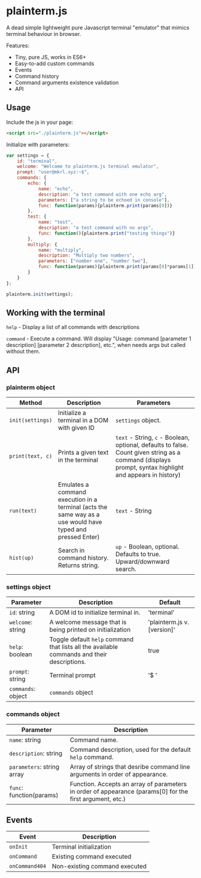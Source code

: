 
# plainterm.js

A dead simple lightweight pure Javascript terminal "emulator" that mimics terminal behaviour in browser.

Features:

 - Tiny, pure JS, works in ES6+
 - Easy-to-add custom commands
 - Events
 - Command history
 - Command arguments existence validation
 - API


## Usage

Include the js in your page:

```html
<script src="./plainterm.js"></script>
```

Initialize with parameters:

```javascript
var settings = {
    id: "terminal", 
    welcome: "Welcome to plainterm.js terminal emulator", 
    prompt: "user@mkrl.xyz:~$",
    commands: {
        echo: {
            name: "echo", 
            description: "a test command with one echo arg", 
            parameters: ["a string to be echoed in console"],
            func: function(params){plainterm.print(params[0])} 
        },
        test: {
            name: "test", 
            description: "a test command with no args", 
            func: function(){plainterm.print("testing things")} 
        },
        multiply: {
            name: "multiply",
            description: "Multiply two numbers",
            parameters: ["number one", "number two"],
            func: function(params){plainterm.print(params[0]*params[1])}
        }
    }
};

plainterm.init(settings);
```

## Working with the terminal

`help` - Display a list of all commands with descriptions

`command` - Execute a command. Will display "Usage: command [parameter 1 description] [parameter 2 description], etc.", when needs args but called without them.

## API

### plainterm object

| Method  | Description | Parameters |
| ------------- | ------------- | ------------- |
| `init(settings)`  | Initialize a terminal in a DOM with given ID | `settings` object. |
| `print(text, c)`  | Prints a given text in the terminal  | `text` - String, `c` - Boolean, optional, defaults to false. Count given string as a command (displays prompt, syntax highlight and appears in history) |
| `run(text)`  | Emulates a command execution in a terminal (acts the same way as a use would have typed and pressed Enter)  | `text` - String |
| `hist(up)`  | Search in command history. Returns string.  | `up` - Boolean, optional. Defaults to true. Upward/downward search. |

### settings object

| Parameter  | Description | Default |
| ------------- | ------------- | ------------- |
| `id`: string | A DOM id to initialize terminal in. | 'terminal' |
| `welcome`: string | A welcome message that is being printed on initialization | 'plainterm.js v. [version]' |
| `help`: boolean | Toggle default `help` command that lists all the available commands and their descriptions. | true |
| `prompt`: string | Terminal prompt | '$ ' |
| `commands`: object | `commands` object |  |

### commands object

| Parameter  | Description | 
| ------------- | ------------- | 
| `name`: string | Command name. | 
| `description`: string | Command description, used for the default `help` command. | 
| `parameters`: string array | Array of strings that desribe command line arguments in order of appearance. | 
| `func`: function(params) | Function. Accepts an array of parameters in order of appearance (params[0] for the first argument, etc.) | 



## Events

| Event  | Description 
| ------------- | ------------- |
| `onInit`  | Terminal initialization |
| `onCommand`  | Existing command executed |
| `onCommand404`  | Non-existing command executed |